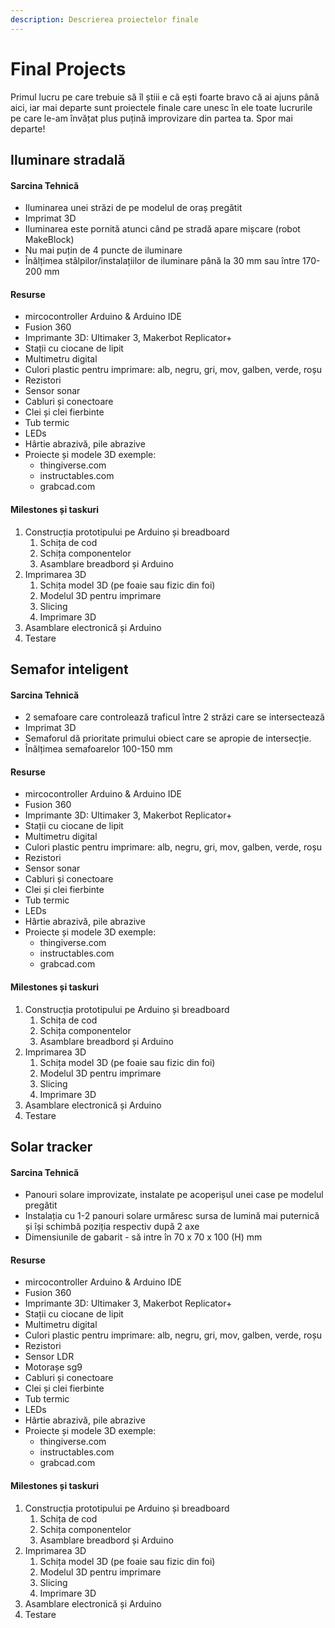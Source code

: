 ```yaml
---
description: Descrierea proiectelor finale
---
```


# Final Projects

Primul lucru pe care trebuie să îl știii e că ești foarte bravo că ai ajuns până aici, iar mai departe sunt proiectele finale care unesc în ele toate lucrurile pe care le-am învățat plus puțină improvizare din partea ta. Spor mai departe!

## Iluminare stradală

#### Sarcina Tehnică

* Iluminarea unei străzi de pe modelul de oraș pregătit
* Imprimat 3D
* Iluminarea este pornită atunci când pe stradă apare mișcare \(robot MakeBlock\)
* Nu mai puțin de 4 puncte de iluminare
* Înălțimea stâlpilor/instalațiilor de iluminare până la 30 mm sau între 170-200 mm

#### Resurse

* mircocontroller Arduino & Arduino IDE
* Fusion 360
* Imprimante 3D: Ultimaker 3, Makerbot Replicator+
* Stații cu ciocane de lipit
* Multimetru digital
* Culori plastic pentru imprimare: alb, negru, gri, mov, galben, verde, roșu
* Rezistori
* Sensor sonar
* Cabluri și conectoare
* Clei și clei fierbinte
* Tub termic
* LEDs
* Hârtie abrazivă, pile abrazive
* Proiecte și modele 3D exemple:
  * thingiverse.com
  * instructables.com
  * grabcad.com

#### Milestones și taskuri

1. Construcția prototipului pe Arduino și breadboard
   1. Schița de cod
   2. Schița componentelor
   3. Asamblare breadbord și Arduino
2. Imprimarea 3D
   1. Schița model 3D \(pe foaie sau fizic din foi\)
   2. Modelul 3D pentru imprimare
   3. Slicing
   4. Imprimare 3D
3. Asamblare electronică și Arduino
4. Testare

## Semafor inteligent

#### Sarcina Tehnică

* 2 semafoare care controlează traficul între 2 străzi care se intersectează
* Imprimat 3D
* Semaforul dă prioritate primului obiect care se apropie de intersecție.
* Înălțimea semafoarelor 100-150 mm

#### Resurse

* mircocontroller Arduino & Arduino IDE
* Fusion 360
* Imprimante 3D: Ultimaker 3, Makerbot Replicator+
* Stații cu ciocane de lipit
* Multimetru digital
* Culori plastic pentru imprimare: alb, negru, gri, mov, galben, verde, roșu
* Rezistori
* Sensor sonar
* Cabluri și conectoare
* Clei și clei fierbinte
* Tub termic
* LEDs
* Hârtie abrazivă, pile abrazive
* Proiecte și modele 3D exemple:
  * thingiverse.com
  * instructables.com
  * grabcad.com

#### Milestones și taskuri

1. Construcția prototipului pe Arduino și breadboard
   1. Schița de cod
   2. Schița componentelor
   3. Asamblare breadbord și Arduino
2. Imprimarea 3D
   1. Schița model 3D \(pe foaie sau fizic din foi\)
   2. Modelul 3D pentru imprimare
   3. Slicing
   4. Imprimare 3D
3. Asamblare electronică și Arduino
4. Testare

## Solar tracker

#### Sarcina Tehnică

* Panouri solare improvizate, instalate pe acoperișul unei case pe modelul pregătit
* Instalația cu 1-2 panouri solare urmăresc sursa de lumină mai puternică și își schimbă poziția respectiv după 2 axe
* Dimensiunile de gabarit - să intre în  70 x 70 x 100 \(H\) mm 

#### Resurse

* mircocontroller Arduino & Arduino IDE
* Fusion 360
* Imprimante 3D: Ultimaker 3, Makerbot Replicator+
* Stații cu ciocane de lipit
* Multimetru digital
* Culori plastic pentru imprimare: alb, negru, gri, mov, galben, verde, roșu
* Rezistori
* Sensor LDR
* Motorașe sg9
* Cabluri și conectoare
* Clei și clei fierbinte
* Tub termic
* LEDs
* Hârtie abrazivă, pile abrazive
* Proiecte și modele 3D exemple:
  * thingiverse.com
  * instructables.com
  * grabcad.com

#### Milestones și taskuri

1. Construcția prototipului pe Arduino și breadboard
   1. Schița de cod
   2. Schița componentelor
   3. Asamblare breadbord și Arduino
2. Imprimarea 3D
   1. Schița model 3D \(pe foaie sau fizic din foi\)
   2. Modelul 3D pentru imprimare
   3. Slicing
   4. Imprimare 3D
3. Asamblare electronică și Arduino
4. Testare

